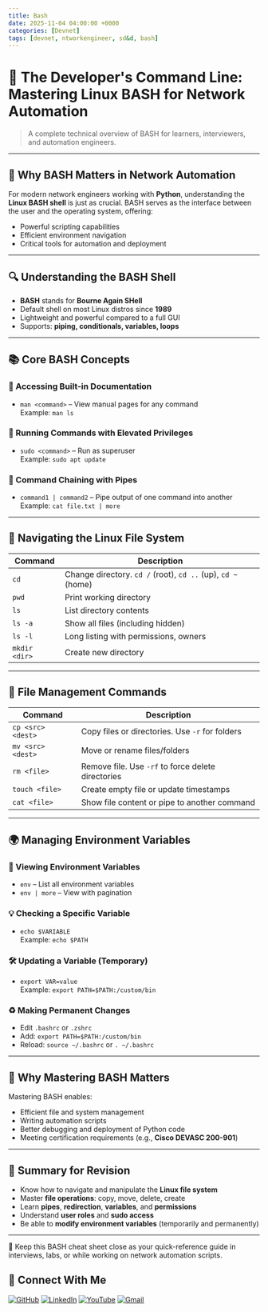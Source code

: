 ```yaml
---
title: Bash
date: 2025-11-04 04:00:00 +0000
categories: [Devnet]
tags: [devnet, ntworkengineer, sd&d, bash]
---
```


# 🧠 The Developer's Command Line: Mastering Linux BASH for Network Automation

> A complete technical overview of BASH for learners, interviewers, and automation engineers.

---

## 📌 Why BASH Matters in Network Automation

For modern network engineers working with **Python**, understanding the **Linux BASH shell** is just as crucial. BASH serves as the interface between the user and the operating system, offering:
- Powerful scripting capabilities
- Efficient environment navigation
- Critical tools for automation and deployment

---

## 🔍 Understanding the BASH Shell

- **BASH** stands for **Bourne Again SHell**
- Default shell on most Linux distros since **1989**
- Lightweight and powerful compared to a full GUI
- Supports: **piping, conditionals, variables, loops**

---

## 📚 Core BASH Concepts

### 📄 Accessing Built-in Documentation
- `man <command>` – View manual pages for any command  
  Example: `man ls`

### 🔐 Running Commands with Elevated Privileges
- `sudo <command>` – Run as superuser  
  Example: `sudo apt update`

### 🔗 Command Chaining with Pipes
- `command1 | command2` – Pipe output of one command into another  
  Example: `cat file.txt | more`

---

## 📁 Navigating the Linux File System

| Command | Description |
|--------|-------------|
| `cd` | Change directory. `cd /` (root), `cd ..` (up), `cd ~` (home) |
| `pwd` | Print working directory |
| `ls` | List directory contents |
| `ls -a` | Show all files (including hidden) |
| `ls -l` | Long listing with permissions, owners |
| `mkdir <dir>` | Create new directory |

---

## 📂 File Management Commands

| Command | Description |
|--------|-------------|
| `cp <src> <dest>` | Copy files or directories. Use `-r` for folders |
| `mv <src> <dest>` | Move or rename files/folders |
| `rm <file>` | Remove file. Use `-rf` to force delete directories |
| `touch <file>` | Create empty file or update timestamps |
| `cat <file>` | Show file content or pipe to another command |

---

## 🌍 Managing Environment Variables

### 🔎 Viewing Environment Variables
- `env` – List all environment variables  
- `env | more` – View with pagination

### 💡 Checking a Specific Variable
- `echo $VARIABLE`  
  Example: `echo $PATH`

### 🛠️ Updating a Variable (Temporary)
- `export VAR=value`  
  Example: `export PATH=$PATH:/custom/bin`

### ♻️ Making Permanent Changes
- Edit `.bashrc` or `.zshrc`
- Add: `export PATH=$PATH:/custom/bin`
- Reload: `source ~/.bashrc` or `. ~/.bashrc`

---

## 🧰 Why Mastering BASH Matters

Mastering BASH enables:
- Efficient file and system management
- Writing automation scripts
- Better debugging and deployment of Python code
- Meeting certification requirements (e.g., **Cisco DEVASC 200-901**)

---

## 📌 Summary for Revision

- Know how to navigate and manipulate the **Linux file system**
- Master **file operations**: copy, move, delete, create
- Learn **pipes**, **redirection**, **variables**, and **permissions**
- Understand **user roles** and **sudo access**
- Be able to **modify environment variables** (temporarily and permanently)

---

🧠 Keep this BASH cheat sheet close as your quick-reference guide in interviews, labs, or while working on network automation scripts.


## 🙌 Connect With Me

[![GitHub](https://img.shields.io/badge/GitHub-Profile-black?style=for-the-badge&logo=github)](https://github.com/Ntwork-Beginner)
[![LinkedIn](https://img.shields.io/badge/LinkedIn-Connect-blue?style=for-the-badge&logo=linkedin)](https://www.linkedin.com/in/ntworkbeginner/)
[![YouTube](https://img.shields.io/badge/YouTube-Subscribe-red?style=for-the-badge&logo=youtube)](https://www.youtube.com/@Ntwork_Beginner)
[![Gmail](https://img.shields.io/badge/Gmail-Mail-red?style=for-the-badge&logo=gmail)](mailto:your.bittudhillon011@gmail.com)
